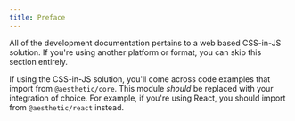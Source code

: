 ```yaml
---
title: Preface
---
```


All of the development documentation pertains to a web based CSS-in-JS solution. If you're using
another platform or format, you can skip this section entirely.

If using the CSS-in-JS solution, you'll come across code examples that import from
`@aesthetic/core`. This module _should_ be replaced with your integration of choice. For example, if
you're using React, you should import from `@aesthetic/react` instead.
